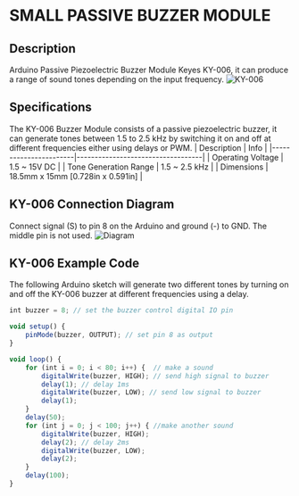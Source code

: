 # SMALL PASSIVE BUZZER MODULE
## Description
Arduino Passive Piezoelectric Buzzer Module Keyes KY-006, it can produce a range of sound tones depending on the input frequency.
![KY-006](https://arduinomodules.info/wp-content/uploads/KY-006_passive_buzzer_arduino_module-240x240.jpg)
## Specifications
The KY-006 Buzzer Module consists of a passive piezoelectric buzzer, it can generate tones between 1.5 to 2.5 kHz by switching it on and off at different frequencies either using delays or PWM.
| Description           | Info                              |
|-----------------------|-----------------------------------|
| Operating Voltage     | 1.5 ~ 15V DC                      |
| Tone Generation Range | 1.5 ~ 2.5 kHz                     |
| Dimensions            | 18.5mm x 15mm [0.728in x 0.591in] |
## KY-006 Connection Diagram
Connect signal (S) to pin 8 on the Arduino and ground (-) to GND. The middle pin is not used.
![Diagram](https://arduinomodules.info/wp-content/uploads/Arduino_KY-006_Keyes_Passive_buzzer_module_connection_diagram.png)
## KY-006 Example Code
The following Arduino sketch will generate two different tones by turning on and off the KY-006 buzzer at different frequencies using a delay.
```javascript
int buzzer = 8; // set the buzzer control digital IO pin

void setup() {
	pinMode(buzzer, OUTPUT); // set pin 8 as output
}

void loop() {
	for (int i = 0; i < 80; i++) {  // make a sound
		digitalWrite(buzzer, HIGH); // send high signal to buzzer 
		delay(1); // delay 1ms
		digitalWrite(buzzer, LOW); // send low signal to buzzer
		delay(1);
	}
	delay(50);
	for (int j = 0; j < 100; j++) { //make another sound
		digitalWrite(buzzer, HIGH);
		delay(2); // delay 2ms
		digitalWrite(buzzer, LOW);
		delay(2);
	}
	delay(100);
}

